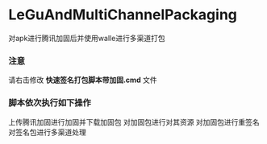 # LeGuAndMultiChannelPackaging

对apk进行腾讯加固后并使用walle进行多渠道打包



### 注意

请右击修改 **快速签名打包脚本带加固.cmd**   文件



### 脚本依次执行如下操作

上传腾讯加固进行加固并下载加固包
对加固包进行对其资源
对加固包进行重签名
对签名包进行多渠道处理

